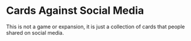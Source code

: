 # Cards Against Social Media

This is not a game or expansion, it is just a collection of cards that people shared on social media.
